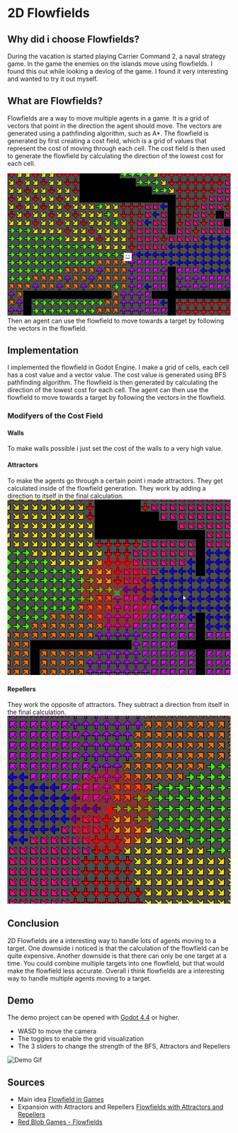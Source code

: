 # 2D Flowfields

## Why did i choose Flowfields?
During the vacation is started playing Carrier Command 2, a naval strategy game. In the game the enemies on the islands move using flowfields. I found this out while looking a devlog of the game. I found it very interesting and wanted to try it out myself.

## What are Flowfields?
Flowfields are a way to move multiple agents in a game. It is a grid of vectors that point in the direction the agent should move. The vectors are generated using a pathfinding algorithm, such as A*. The flowfield is generated by first creating a cost field, which is a grid of values that represent the cost of moving through each cell. The cost field is then used to generate the flowfield by calculating the direction of the lowest cost for each cell.
<!-- image -->
![Flowfield Example](github-assets/flowfield_example.png)
Then an agent can use the flowfield to move towards a target by following the vectors in the flowfield.


## Implementation
I implemented the flowfield in Godot Engine. I make a grid of cells, each cell has a cost value and a vector value. The cost value is generated using BFS pathfinding algorithm. The flowfield is then generated by calculating the direction of the lowest cost for each cell. The agent can then use the flowfield to move towards a target by following the vectors in the flowfield.

### Modifyers of the Cost Field
#### Walls
To make walls possible i just set the cost of the walls to a very high value.

#### Attractors
To make the agents go through a certain point i made attractors. They get calculated inside of the flowfield generation. They work by adding a direction to itself in the final calculation.
![Attractor Example](github-assets/attractor_example.png)

#### Repellers
They work the opposite of attractors. They subtract a direction from itself in the final calculation.
![Repeller Example](github-assets/repeller_example.png)


## Conclusion
2D Flowfields are a interesting way to handle lots of agents moving to a target. One downside i noticed is that the calculation of the flowfield can be quite expensive. Another downside is that there can only be one target at a time. You could combine multiple targets into one flowfield, but that would make the flowfield less accurate. Overall i think flowfields are a interesting way to handle multiple agents moving to a target.

## Demo
The demo project can be opened with [Godot 4.4](https://godotengine.org/download/windows) or higher. 

- WASD to move the camera
- The toggles to enable the grid visualization
- The 3 sliders to change the strength of the BFS, Attractors and Repellers

![Demo Gif](github-assets/demo_example.gif)

## Sources
- Main idea [Flowfield in Games](https://www.youtube.com/watch?v=tVGixG_N_Pg)
- Expansion with Attractors and Repellers [Flowfields with Attractors and Repellers](https://www.youtube.com/watch?v=-DPhpyzjWKc)
- [Red Blob Games - Flowfields](https://www.redblobgames.com/pathfinding/tower-defense/)
